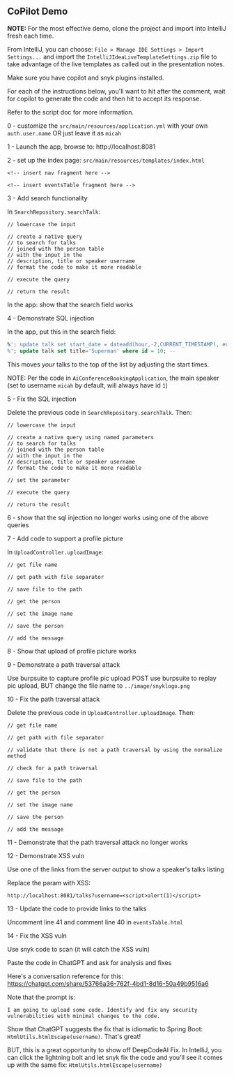 ## CoPilot Demo

**NOTE:** For the most effective demo, clone the project and import into IntelliJ fresh each time.

From IntelliJ, you can choose: `File > Manage IDE Settings > Import Settings...` and import the 
`IntelliJIdeaLiveTemplateSettings.zip` file to take advantage of the live templates as called out in the presentation
notes.

Make sure you have copilot and snyk plugins installed.

For each of the instructions below, you'll want to hit <enter> after the comment, wait for copilot to generate the
code and then hit <tab> to accept its response.

Refer to the script doc for more information. 

0 - customize the `src/main/resources/application.yml` with your own `auth.user.name` OR just leave it as `micah` 

1 - Launch the app, browse to: http://localhost:8081

2 - set up the index page: `src/main/resources/templates/index.html`

```
<!-- insert nav fragment here -->

<!-- insert eventsTable fragment here -->

```

3 - Add search functionality

In `SearchRepository.searchTalk`:

```
// lowercase the input

// create a native query 
// to search for talks 
// joined with the person table 
// with the input in the 
// description, title or speaker username
// format the code to make it more readable

// execute the query

// return the result
```

In the app: show that the search field works

4 - Demonstrate SQL injection

In the app, put this in the search field:

```sql
%'; update talk set start_date = dateadd(hour,-2,CURRENT_TIMESTAMP), end_date = dateadd(hour,1,CURRENT_TIMESTAMP) where id = 1; --
%'; update talk set title='Superman' where id = 10; --
```

This moves _your_ talks to the top of the list by adjusting the start times.

NOTE: Per the code in `AiConferenceBookingApplication`, the main speaker 
(set to username `micah` by default, will always have id `1`)

5 - Fix the SQL injection

Delete the previous code in `SearchRepository.searchTalk`. Then:

```
// lowercase the input

// create a native query using named parameters 
// to search for talks 
// joined with the person table 
// with the input in the 
// description, title or speaker username
// format the code to make it more readable

// set the parameter

// execute the query

// return the result

```

6 - show that the sql injection no longer works using one of the above queries

7 - Add code to support a profile picture

In `UploadController.uploadImage`:

```
// get file name

// get path with file separator

// save file to the path

// get the person

// set the image name

// save the person

// add the message

```

8 - Show that upload of profile picture works

9 - Demonstrate a path traversal attack

Use burpsuite to capture profile pic upload POST
use burpsuite to replay pic upload, BUT change the file name to `../image/snyklogo.png`

10 - Fix the path traversal attack

Delete the previous code in `UploadController.uploadImage`. Then:

```
// get file name

// get path with file separator

// validate that there is not a path traversal by using the normalize method

// check for a path traversal

// save file to the path

// get the person

// set the image name

// save the person

// add the message

```

11 - Demonstrate that the path traversal attack no longer works

12 - Demonstrate XSS vuln

Use one of the links from the server output to show a speaker's talks listing

Replace the param with XSS:

```
http://localhost:8081/talks?username=<script>alert(1)</script>
```

13 - Update the code to provide links to the talks

Uncomment line 41 and comment line 40 in `eventsTable.html`

14 - Fix the XSS vuln

Use snyk code to scan (it will catch the XSS vuln)

Paste the code in ChatGPT and ask for analysis and fixes

Here's a conversation reference for this: https://chatgpt.com/share/53766a36-762f-4bd1-8d16-50a49b9516a6

Note that the prompt is: 

```
I am going to upload some code. Identify and fix any security vulnerabilities with minimal changes to the code.
```

Show that ChatGPT suggests the fix that is idiomatic to Spring Boot: `HtmlUtils.htmlEscape(username)`. That's great!

BUT, this is a great opportunity to show off DeepCodeAI Fix. In IntelliJ, you can click the lightning bolt and
let snyk fix the code and you'll see it comes up with the same fix: `HtmlUtils.htmlEscape(username)`

